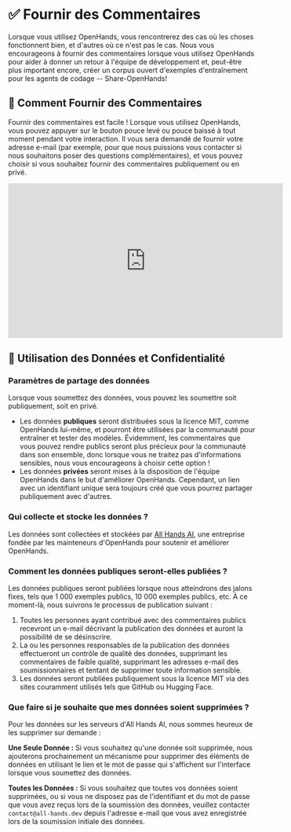 # ✅ Fournir des Commentaires

Lorsque vous utilisez OpenHands, vous rencontrerez des cas où les choses fonctionnent bien, et d'autres où ce n'est pas le cas. Nous vous encourageons à fournir des commentaires lorsque vous utilisez OpenHands pour aider à donner un retour à l'équipe de développement et, peut-être plus important encore, créer un corpus ouvert d'exemples d'entraînement pour les agents de codage -- Share-OpenHands!

## 📝 Comment Fournir des Commentaires

Fournir des commentaires est facile ! Lorsque vous utilisez OpenHands, vous pouvez appuyer sur le bouton pouce levé ou pouce baissé à tout moment pendant votre interaction. Il vous sera demandé de fournir votre adresse e-mail (par exemple, pour que nous puissions vous contacter si nous souhaitons poser des questions complémentaires), et vous pouvez choisir si vous souhaitez fournir des commentaires publiquement ou en privé.

<iframe width="560" height="315" src="https://www.youtube.com/embed/5rFx-StMVV0?si=svo7xzp6LhGK_GXr" title="YouTube video player" frameborder="0" allow="accelerometer; autoplay; clipboard-write; encrypted-media; gyroscope; picture-in-picture; web-share" referrerpolicy="strict-origin-when-cross-origin" allowfullscreen></iframe>

## 📜 Utilisation des Données et Confidentialité

### Paramètres de partage des données

Lorsque vous soumettez des données, vous pouvez les soumettre soit publiquement, soit en privé.

- Les données **publiques** seront distribuées sous la licence MIT, comme OpenHands lui-même, et pourront être utilisées par la communauté pour entraîner et tester des modèles. Évidemment, les commentaires que vous pouvez rendre publics seront plus précieux pour la communauté dans son ensemble, donc lorsque vous ne traitez pas d'informations sensibles, nous vous encourageons à choisir cette option !
- Les données **privées** seront mises à la disposition de l'équipe OpenHands dans le but d'améliorer OpenHands. Cependant, un lien avec un identifiant unique sera toujours créé que vous pourrez partager publiquement avec d'autres.

### Qui collecte et stocke les données ?

Les données sont collectées et stockées par [All Hands AI](https://all-hands.dev), une entreprise fondée par les mainteneurs d'OpenHands pour soutenir et améliorer OpenHands.

### Comment les données publiques seront-elles publiées ?

Les données publiques seront publiées lorsque nous atteindrons des jalons fixes, tels que 1 000 exemples publics, 10 000 exemples publics, etc. À ce moment-là, nous suivrons le processus de publication suivant :

1. Toutes les personnes ayant contribué avec des commentaires publics recevront un e-mail décrivant la publication des données et auront la possibilité de se désinscrire.
2. La ou les personnes responsables de la publication des données effectueront un contrôle de qualité des données, supprimant les commentaires de faible qualité, supprimant les adresses e-mail des soumissionnaires et tentant de supprimer toute information sensible.
3. Les données seront publiées publiquement sous la licence MIT via des sites couramment utilisés tels que GitHub ou Hugging Face.

### Que faire si je souhaite que mes données soient supprimées ?

Pour les données sur les serveurs d'All Hands AI, nous sommes heureux de les supprimer sur demande :

**Une Seule Donnée :** Si vous souhaitez qu'une donnée soit supprimée, nous ajouterons prochainement un mécanisme pour supprimer des éléments de données en utilisant le lien et le mot de passe qui s'affichent sur l'interface lorsque vous soumettez des données.

**Toutes les Données :** Si vous souhaitez que toutes vos données soient supprimées, ou si vous ne disposez pas de l'identifiant et du mot de passe que vous avez reçus lors de la soumission des données, veuillez contacter `contact@all-hands.dev` depuis l'adresse e-mail que vous avez enregistrée lors de la soumission initiale des données.